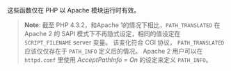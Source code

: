 这些函数仅在 PHP 以 Apache 模块运行时有效。

> **Note**: <span class="simpara"> 截至 PHP 4.3.2，和Apache
> 1的情况下相比，`PATH_TRANSLATED` 在 Apache 2 的 SAPI
> 模式下不再隐式设定，相同的值设定在 `SCRIPT_FILENAME` server 变量。
> 该变化符合 CGI 协议， `PATH_TRANSLATED` 应该仅仅存在于 `PATH_INFO`
> 定义后的情况。 </span> <span class="simpara"> Apache 2 用户可以在
> `httpd.conf` 里使用 *AcceptPathInfo = On* 的设定来定义 `PATH_INFO`。
> </span>
